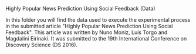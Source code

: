 Highly Popular News Prediction Using Social Feedback (Data)

In this folder you will find the data used to execute the experimental process in the submitted article "Highly Popular News Prediction Using Social Feedback". This article was written by Nuno Moniz, Luís Torgo and Magdalini Eirinaki. It was submitted to the 19th International Conference on Discovery Science (DS 2016).


